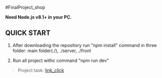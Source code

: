 #FinalProject_shop

**Need Node.js v8.1+ in your PC.**

QUICK START
-----------
1) After downloading the repository run "npm install" command in three folder: main folder(./), ./server, ./front

2) Run all project withc command "npm run dev"


>Project task: [link_click](https://gitlab.com/dan-it/groups/fe5/tree/master/final-project)

